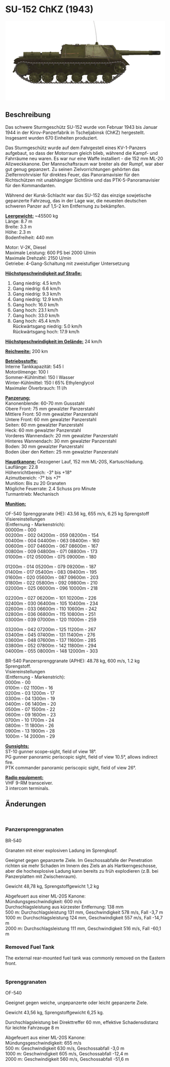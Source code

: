 # SU-152 ChKZ (1943)  
  
![su152](../images/su152.png)  
  
## Beschreibung  
  
Das schwere Sturmgeschütz SU-152 wurde von Februar 1943 bis Januar 1944 in der Kirov-Panzerfabrik in Tscheljabinsk (ChKZ) hergestellt. Insgesamt wurden 670 Einheiten produziert.  
  
Das Sturmgeschütz wurde auf dem Fahrgestell eines KV-1-Panzers aufgebaut, so dass der Motorraum gleich blieb, während die Kampf- und Fahrräume neu waren. Es war nur eine Waffe installiert - die 152 mm ML-20 Allzweckkanone. Der Mannschaftsraum war breiter als der Rumpf, war aber gut genug gepanzert. Zu seinen Zielvorrichtungen gehörten das Zielfernrohrvisier für direktes Feuer, das Panoramavisier für den Richtschützen mit unabhängiger Sichtlinie und das PTK-5-Panoramavisier für den Kommandanten.  
  
Während der Kursk-Schlacht war das SU-152 das einzige sowjetische gepanzerte Fahrzeug, das in der Lage war, die neuesten deutschen schweren Panzer auf 1,5-2 km Entfernung zu bekämpfen.  
  
<b><u>Leergewicht:</u></b> ~45500 kg  
Länge: 8.7 m  
Breite: 3.3 m  
Höhe: 2.3 m  
Bodenfreiheit: 440 mm  
  
Motor: V-2K, Diesel  
Maximale Leistung: 600 PS bei 2000 U/min  
Maximale Drehzahl: 2150 U/min  
Getriebe: 4-Gang-Schaltung mit zweistufiger Untersetzung  
  
<b><u>Höchstgeschwindigkeit auf Straße:</u></b>  
1. Gang niedrig: 4.5 km/h  
2. Gang niedrig: 6.6 km/h  
3. Gang niedrig: 9.3 km/h  
4. Gang niedrig: 12.9 km/h  
1. Gang hoch: 16.0 km/h  
2. Gang hoch: 23.1 km/h  
3. Gang hoch: 33.0 km/h  
4. Gang hoch: 45.4 km/h  
Rückwärtsgang niedrig: 5.0 km/h  
Rückwärtsgang hoch: 17.9 km/h  
  
<b><u>Höchstgeschwindigkeit im Gelände:</u></b> 24 km/h  
  
<b><u>Reichweite:</u></b> 200 km  
  
<b><u>Betriebsstoffe:</u></b>  
Interne Tankkapazität: 545 l  
Motorölmenge: 100 l  
Sommer-Kühlmittel: 150 l Wasser  
Winter-Kühlmittel: 150 l 65% Ethylenglycol  
Maximaler Ölverbrauch: 11 l/h  
  
<b><u>Panzerung:</u></b>  
Kanonenblende: 60-70 mm Gussstahl  
Obere Front: 75 mm gewalzter Panzerstahl  
Mittlere Front: 50 mm gewalzter Panzerstahl  
Untere Front: 60 mm gewalzter Panzerstahl  
Seiten: 60 mm gewalzter Panzerstahl  
Heck: 60 mm gewalzter Panzerstahl  
Vorderes Wannendach: 20 mm gewalzter Panzerstahl  
Hinteres Wannendach: 30 mm gewalzter Panzerstahl  
Boden: 30 mm gewalzter Panzerstahl  
Boden über den Ketten: 25 mm gewalzter Panzerstahl  
  
<b><u>Hauptkanone:</u></b> Gezogener Lauf, 152 mm ML-20S, Kartuschladung.  
Lauflänge: 22.8  
Höhenrichtbereich: -3° bis +18°  
Azimutbereich: -7° bis +7°  
Munition: Bis zu 20 Granaten  
Mögliche Feuerrate: 2.4 Schuss pro Minute  
Turmantrieb: Mechanisch  
  
<b><u>Munition:</u></b>   
  
OF-540 Sprenggranate (HE): 43.56 kg, 655 m/s, 6.25 kg Sprengstoff  
Visiereinstellungen  
(Entfernung - Markenstrich):  
00000m - 000  
00200m - 002    04200m - 059    08200m - 154  
00400m - 004    04400m - 063    08400m - 160  
00600m - 007    04600m - 067    08600m - 167  
00800m - 009    04800m - 071    08800m - 173  
01000m - 012    05000m - 075    09000m - 180  
  
01200m - 014    05200m - 079    09200m - 187  
01400m - 017    05400m - 083    09400m - 195  
01600m - 020    05600m - 087    09600m - 203  
01800m - 022    05800m - 092    09800m - 210  
02000m - 025    06000m - 096    10000m - 218  
  
02200m - 027    06200m - 101    10200m - 226  
02400m - 030    06400m - 105    10400m - 234  
02600m - 033    06600m - 110    10600m - 242  
02800m - 036    06800m - 115    10800m - 251  
03000m - 039    07000m - 120    11000m - 259  
  
03200m - 042    07200m - 125    11200m - 267  
03400m - 045    07400m - 131    11400m - 276  
03600m - 048    07600m - 137    11600m - 285  
03800m - 052    07800m - 142    11800m - 294  
04000m - 055    08000m - 148    12000m - 303  
  
BR-540 Panzersprenggranate (APHE): 48.78 kg, 600 m/s, 1.2 kg Sprengstoff.  
Visiereinstellungen  
(Entfernung - Markenstrich):  
0000m - 00  
0100m - 02    1100m - 16  
0200m - 03    1200m - 17  
0300m - 04    1300m - 19  
0400m - 06    1400m - 20  
0500m - 07    1500m - 22  
0600m - 09    1600m - 23  
0700m - 10    1700m - 24  
0800m - 11    1800m - 26  
0900m - 13    1900m - 28  
1000m - 14    2000m - 29  
  
<b><u>Gunsights:</u></b>  
ST-10 gunner scope-sight, field of view 18°.  
PG gunner panoramic periscopic sight, field of view 10.5°, allows indirect fire.  
PTK commander panoramic periscopic sight, field of view 26°.  
  
<b><u>Radio equipment:</u></b>  
VHF 9-RM transceiver.  
3 intercom terminals.  
  
  
## Änderungen  
  ﻿
  
### Panzersprenggranaten  
  
BR-540  
  
Granaten mit einer explosiven Ladung im Sprengkopf.  
  
Geeignet gegen gepanzerte Ziele. Im Geschossabfalle der Penetration richten sie mehr Schaden im Innern des Ziels an als Hartkerngeschosse, aber die hochexplosive Ladung kann bereits zu früh explodieren (z.B. bei Panzerplatten mit Zwischenraum).  
  
Gewicht 48,78 kg, Sprengstoffgewicht 1,2 kg  
  
Abgefeuert aus einer ML-20S Kanone:  
Mündungsgeschwindigkeit: 600 m/s  
Durchschlagsleistung aus kürzester Entfernung: 138 mm  
500 m: Durchschlagsleistung 131 mm, Geschwindigkeit 578 m/s, Fall -3,7 m  
1000 m: Durchschlagsleistung 124 mm, Geschwindigkeit 557 m/s, Fall -14,7 m  
2000 m: Durchschlagsleistung 111 mm, Geschwindigkeit 516 m/s, Fall -60,1 m  ﻿
  
### Removed Fuel Tank  
  
The external rear-mounted fuel tank was commonly removed on the Eastern front.  
  ﻿
  
### Sprenggranaten  
  
OF-540  
  
Geeignet gegen weiche, ungepanzerte oder leicht gepanzerte Ziele.  
  
Gewicht 43,56 kg, Sprengstoffgewicht 6,25 kg.  
  
Durchschlagsleistung bei Direkttreffer 60 mm, effektive Schadensdistanz für leichte Fahrzeuge 8 m  
  
Abgefeuert aus einer ML-20S Kanone:  
Mündungsgeschwindigkeit: 655 m/s  
500 m: Geschwindigkeit 630 m/s, Geschossabfall -3,0 m  
1000 m: Geschwindigkeit 605 m/s, Geschossabfall -12,4 m  
2000 m: Geschwindigkeit 560 m/s, Geschossabfall -51,6 m  